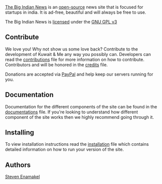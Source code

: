 [The Big Indian News](https://kuwaitandme.com) is an [open-source](LICENSE.md) news site that is focused for startups in india. It is ad-free, beautiful and will always be free to use.

The Big Indian News is [licensed](LICENSE.md) under the [GNU GPL v3](http://www.gnu.org/licenses/gpl-3.0.en.html)

Contribute
----------
We love you! Why not show us some love back? Contribute to the development of Kuwait & Me any way you possibly can. Developers can read the [contributions](CONTRIBUTION.md) file for more information on how to contribute. Contributors and will be honored in the [credits](CREDITS.md) file.

Donations are accepted via [PayPal](https://www.paypal.com/cgi-bin/webscr?cmd=_s-xclick&hosted_button_id=VF7PSX5M68LSQ) and help keep our servers running for you.


Documentation
-------------
Documentation for the different components of the site can be found in the [documentations](DOCUMENTATION.md) file. If you're looking to understand how different component of the site works then we highly recommend going through it.


Installing
----------
To view installation instructions read the [installation](INSTALL.md) file which contains detailed information on how to run your version of the site.


Authors
-------
[Steven Enamakel](http://steven.pw)